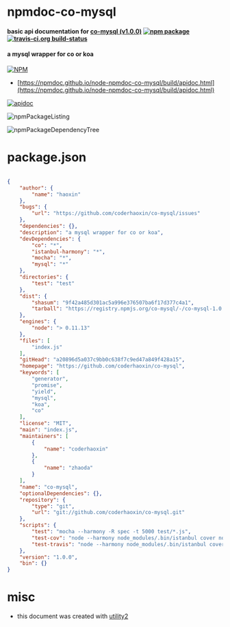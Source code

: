 # npmdoc-co-mysql

#### basic api documentation for  [co-mysql (v1.0.0)](https://github.com/coderhaoxin/co-mysql)  [![npm package](https://img.shields.io/npm/v/npmdoc-co-mysql.svg?style=flat-square)](https://www.npmjs.org/package/npmdoc-co-mysql) [![travis-ci.org build-status](https://api.travis-ci.org/npmdoc/node-npmdoc-co-mysql.svg)](https://travis-ci.org/npmdoc/node-npmdoc-co-mysql)

#### a mysql wrapper for co or koa

[![NPM](https://nodei.co/npm/co-mysql.png?downloads=true&downloadRank=true&stars=true)](https://www.npmjs.com/package/co-mysql)

- [https://npmdoc.github.io/node-npmdoc-co-mysql/build/apidoc.html](https://npmdoc.github.io/node-npmdoc-co-mysql/build/apidoc.html)

[![apidoc](https://npmdoc.github.io/node-npmdoc-co-mysql/build/screenCapture.buildCi.browser.%252Ftmp%252Fbuild%252Fapidoc.html.png)](https://npmdoc.github.io/node-npmdoc-co-mysql/build/apidoc.html)

![npmPackageListing](https://npmdoc.github.io/node-npmdoc-co-mysql/build/screenCapture.npmPackageListing.svg)

![npmPackageDependencyTree](https://npmdoc.github.io/node-npmdoc-co-mysql/build/screenCapture.npmPackageDependencyTree.svg)



# package.json

```json

{
    "author": {
        "name": "haoxin"
    },
    "bugs": {
        "url": "https://github.com/coderhaoxin/co-mysql/issues"
    },
    "dependencies": {},
    "description": "a mysql wrapper for co or koa",
    "devDependencies": {
        "co": "*",
        "istanbul-harmony": "*",
        "mocha": "*",
        "mysql": "*"
    },
    "directories": {
        "test": "test"
    },
    "dist": {
        "shasum": "9f42a485d301ac5a996e376507ba6f17d377c4a1",
        "tarball": "https://registry.npmjs.org/co-mysql/-/co-mysql-1.0.0.tgz"
    },
    "engines": {
        "node": "> 0.11.13"
    },
    "files": [
        "index.js"
    ],
    "gitHead": "a20896d5a037c9bb0c638f7c9ed47a849f428a15",
    "homepage": "https://github.com/coderhaoxin/co-mysql",
    "keywords": [
        "generator",
        "promise",
        "yield",
        "mysql",
        "koa",
        "co"
    ],
    "license": "MIT",
    "main": "index.js",
    "maintainers": [
        {
            "name": "coderhaoxin"
        },
        {
            "name": "zhaoda"
        }
    ],
    "name": "co-mysql",
    "optionalDependencies": {},
    "repository": {
        "type": "git",
        "url": "git://github.com/coderhaoxin/co-mysql.git"
    },
    "scripts": {
        "test": "mocha --harmony -R spec -t 5000 test/*.js",
        "test-cov": "node --harmony node_modules/.bin/istanbul cover node_modules/.bin/_mocha -- -R dot -t 5000 test/*.js",
        "test-travis": "node --harmony node_modules/.bin/istanbul cover node_modules/.bin/_mocha --report lcovonly -- -R dot -t 5000 test/*.js"
    },
    "version": "1.0.0",
    "bin": {}
}
```



# misc
- this document was created with [utility2](https://github.com/kaizhu256/node-utility2)
